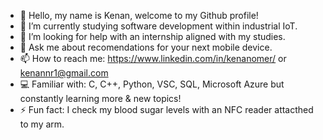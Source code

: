 - 👋 Hello, my name is Kenan, welcome to my Github profile!
- 🌱 I’m currently studying software development within industrial IoT.
- 🤔 I’m looking for help with an internship aligned with my studies.
- 💬 Ask me about recomendations for your next mobile device.
- 📫 How to reach me: https://www.linkedin.com/in/kenanomer/ or kenannr1@gmail.com
- 💻 Familiar with: C, C++, Python, VSC, SQL, Microsoft Azure but constantly learning more & new topics!
- ⚡ Fun fact: I check my blood sugar levels with an NFC reader attacthed to my arm.
